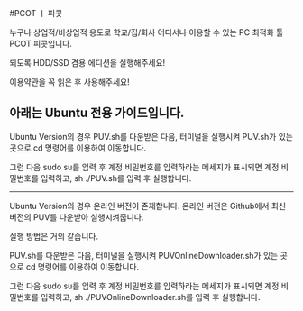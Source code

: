 #PCOT ㅣ 피콧

누구나 상업적/비상업적 용도로
학교/집/회사 어디서나 이용할 수 있는 PC 최적화 툴 PCOT 피콧입니다.


되도록 HDD/SSD 겸용 에디션을 실행해주세요!

이용약관을 꼭 읽은 후 사용해주세요!




아래는 Ubuntu 전용 가이드입니다.
-----------------------------

Ubuntu Version의 경우 PUV.sh를 다운받은 다음, 터미널을 실행시켜 PUV.sh가 있는 곳으로 cd 명령어를 이용하여 이동합니다.

그런 다음 sudo su를 입력 후 계정 비밀번호를 입력하라는 메세지가 표시되면 계정 비밀번호를 입력하고, sh ./PUV.sh를 입력 후 실행합니다.

-----------------------------

Ubuntu Version의 경우 온라인 버전이 존재합니다. 온라인 버전은 Github에서 최신 버전의 PUV를 다운받아 실행시켜줍니다.

실행 방법은 거의 같습니다.

PUV.sh를 다운받은 다음, 터미널을 실행시켜 PUVOnlineDownloader.sh가 있는 곳으로 cd 명령어를 이용하여 이동합니다.

그런 다음 sudo su를 입력 후 계정 비밀번호를 입력하라는 메세지가 표시되면 계정 비밀번호를 입력하고, sh ./PUVOnlineDownloader.sh를 입력 후 실행합니다.

